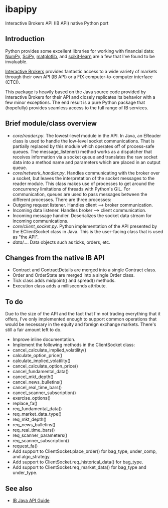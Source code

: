 ibapipy
=======

Interactive Brokers API (IB API) native Python port

## Introduction

Python provides some excellent libraries for working with financial data:
[NumPy](http://www.numpy.org), [SciPy](http://www.scipy.org),
[matplotlib](http://matplotlib.org), and
[scikit-learn](http://scikit-learn.org) are a few that I've found to be
invaluable.

[Interactive Brokers](https://www.interactivebrokers.com) provides fantastic
access to a wide variety of markets through their own API (IB API) or a FIX
computer-to-computer interface (CTCI).

This package is heavily based on the Java source code provided by Interactive
Brokers for their API and closely replicates its behavior with a few minor
exceptions. The end result is a pure Python package that (hopefully) provides
seamless access to the full range of IB services.

## Brief module/class overview

* *core/reader.py*. The lowest-level module in the API. In Java, an EReader
  class is used to handle the low-level socket communications. That is
  partially replaced by this module which operates off of process-safe queues.
  The message\_listener() method works as a dispatcher that receives
  information via a socket queue and translates the raw socket data into
  a method name and parameters which are placed in an output queue.
* *core/network\_handler.py*. Handles communicating with the broker over a
  socket, but leaves the interpretation of the socket messages to the reader
  module. This class makes use of processes to get around the concurrency
  limitations of threads with Python's GIL. For communication, queues are used
  to pass messages between the different processes. There are three processes:
 * Outgoing request listener. Handles client --> broker communication.
 * Incoming data listener. Handles broker --> client communication.
 * Incoming message handler. Deserializes the socket data stream for incoming
   communications.
* *core/client\_socket.py*. Python implementation of the API presented by the
  EClientSocket class in Java. This is the user-facing class that is used as
  "the API".
* *data/...*. Data objects such as ticks, orders, etc.

## Changes from the native IB API

* Contract and ContractDetails are merged into a single Contract class.
* Order and OrderState are merged into a single Order class.
* Tick class adds midpoint() and spread() methods.
* Execution class adds a milliseconds attribute.

## To do

Due to the size of the API and the fact that I'm not trading everything that it
offers, I've only implemented enough to support common operations that would be
necessary in the equity and foreign exchange markets. There's still a fair
amount left to do.

* Improve inline documentation.
* Implement the following methods in the ClientSocket class:
 * cancel\_calculate\_implied\_volatility()
 * calculate\_option\_price()
 * calculate\_implied\_volatility()
 * cancel\_calculate\_option\_price()
 * cancel\_fundamental\_data()
 * cancel\_mkt\_depth()
 * cancel\_news\_bulletins()
 * cancel\_real\_time\_bars()
 * cancel\_scanner\_subscription()
 * exercise\_options()
 * replace\_fa()
 * req\_fundamental\_data()
 * req\_market\_data\_type()
 * req\_mkt\_depth()
 * req\_news\_bulletins()
 * req\_real\_time\_bars()
 * req\_scanner\_parameters()
 * req\_scanner\_subscription()
 * request\_fa()
* Add support to ClientSocket.place\_order() for bag\_type, under\_comp, and
  algo\_strategy.
* Add support to ClientSocket.req\_historical\_data() for bag\_type.
* Add support to ClientSocket.req\_market\_data() for bag\_type and under\_type.

## See also

* [IB Java API Guide](http://www.interactivebrokers.com/en/software/api/apiguide/java/java.htm)
